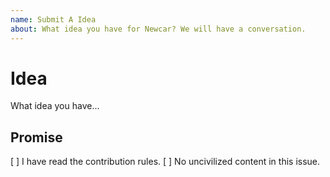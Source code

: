 ```yaml
---
name: Submit A Idea
about: What idea you have for Newcar? We will have a conversation.
---
```


# Idea

What idea you have...

## Promise

[ ] I have read the contribution rules.
[ ] No uncivilized content in this issue.
